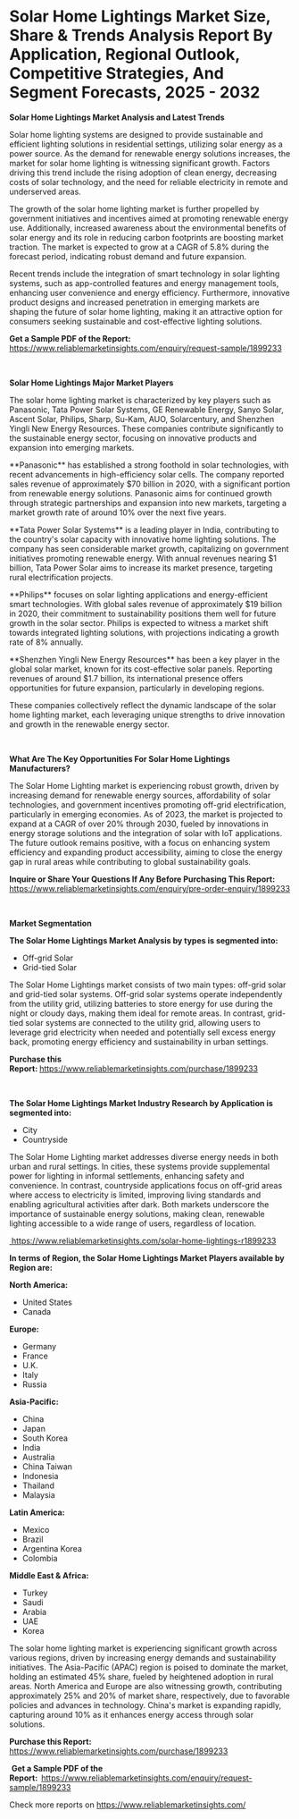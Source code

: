 <p><h1>Solar Home Lightings Market Size, Share & Trends Analysis Report By Application, Regional Outlook, Competitive Strategies, And Segment Forecasts, 2025 - 2032</h1></p><p><strong>Solar Home Lightings Market Analysis and Latest Trends</strong></p>
<p><p>Solar home lighting systems are designed to provide sustainable and efficient lighting solutions in residential settings, utilizing solar energy as a power source. As the demand for renewable energy solutions increases, the market for solar home lighting is witnessing significant growth. Factors driving this trend include the rising adoption of clean energy, decreasing costs of solar technology, and the need for reliable electricity in remote and underserved areas.</p><p>The growth of the solar home lighting market is further propelled by government initiatives and incentives aimed at promoting renewable energy use. Additionally, increased awareness about the environmental benefits of solar energy and its role in reducing carbon footprints are boosting market traction. The market is expected to grow at a CAGR of 5.8% during the forecast period, indicating robust demand and future expansion.</p><p>Recent trends include the integration of smart technology in solar lighting systems, such as app-controlled features and energy management tools, enhancing user convenience and energy efficiency. Furthermore, innovative product designs and increased penetration in emerging markets are shaping the future of solar home lighting, making it an attractive option for consumers seeking sustainable and cost-effective lighting solutions.</p></p>
<p><strong>Get a Sample PDF of the Report:&nbsp;</strong> <a href="https://www.reliablemarketinsights.com/enquiry/request-sample/1899233?utm_campaign=2458&utm_medium=2&utm_source=Github&utm_content=ia&utm_term=13022025&utm_id=solar-home-lightings">https://www.reliablemarketinsights.com/enquiry/request-sample/1899233</a></p>
<p>&nbsp;</p>
<p><strong>Solar Home Lightings Major Market Players</strong></p>
<p><p>The solar home lighting market is characterized by key players such as Panasonic, Tata Power Solar Systems, GE Renewable Energy, Sanyo Solar, Ascent Solar, Philips, Sharp, Su-Kam, AUO, Solarcentury, and Shenzhen Yingli New Energy Resources. These companies contribute significantly to the sustainable energy sector, focusing on innovative products and expansion into emerging markets.</p><p>**Panasonic** has established a strong foothold in solar technologies, with recent advancements in high-efficiency solar cells. The company reported sales revenue of approximately $70 billion in 2020, with a significant portion from renewable energy solutions. Panasonic aims for continued growth through strategic partnerships and expansion into new markets, targeting a market growth rate of around 10% over the next five years.</p><p>**Tata Power Solar Systems** is a leading player in India, contributing to the country's solar capacity with innovative home lighting solutions. The company has seen considerable market growth, capitalizing on government initiatives promoting renewable energy. With annual revenues nearing $1 billion, Tata Power Solar aims to increase its market presence, targeting rural electrification projects.</p><p>**Philips** focuses on solar lighting applications and energy-efficient smart technologies. With global sales revenue of approximately $19 billion in 2020, their commitment to sustainability positions them well for future growth in the solar sector. Philips is expected to witness a market shift towards integrated lighting solutions, with projections indicating a growth rate of 8% annually.</p><p>**Shenzhen Yingli New Energy Resources** has been a key player in the global solar market, known for its cost-effective solar panels. Reporting revenues of around $1.7 billion, its international presence offers opportunities for future expansion, particularly in developing regions.</p><p>These companies collectively reflect the dynamic landscape of the solar home lighting market, each leveraging unique strengths to drive innovation and growth in the renewable energy sector.</p></p>
<p>&nbsp;</p>
<p><strong>What Are The Key Opportunities For Solar Home Lightings Manufacturers?</strong></p>
<p><p>The Solar Home Lighting market is experiencing robust growth, driven by increasing demand for renewable energy sources, affordability of solar technologies, and government incentives promoting off-grid electrification, particularly in emerging economies.  As of 2023, the market is projected to expand at a CAGR of over 20% through 2030, fueled by innovations in energy storage solutions and the integration of solar with IoT applications. The future outlook remains positive, with a focus on enhancing system efficiency and expanding product accessibility, aiming to close the energy gap in rural areas while contributing to global sustainability goals.</p></p>
<p><strong>Inquire or Share Your Questions If Any Before Purchasing This Report:</strong> <a href="https://www.reliablemarketinsights.com/enquiry/pre-order-enquiry/1899233?utm_campaign=2458&utm_medium=2&utm_source=Github&utm_content=ia&utm_term=13022025&utm_id=solar-home-lightings">https://www.reliablemarketinsights.com/enquiry/pre-order-enquiry/1899233</a></p>
<p>&nbsp;</p>
<p><strong>Market Segmentation</strong></p>
<p><strong>The Solar Home Lightings Market Analysis by types is segmented into:</strong></p>
<p><ul><li>Off-grid Solar</li><li>Grid-tied Solar</li></ul></p>
<p><p>The Solar Home Lightings market consists of two main types: off-grid solar and grid-tied solar systems. Off-grid solar systems operate independently from the utility grid, utilizing batteries to store energy for use during the night or cloudy days, making them ideal for remote areas. In contrast, grid-tied solar systems are connected to the utility grid, allowing users to leverage grid electricity when needed and potentially sell excess energy back, promoting energy efficiency and sustainability in urban settings.</p></p>
<p><strong>Purchase this Report:&nbsp;</strong><a href="https://www.reliablemarketinsights.com/purchase/1899233?utm_campaign=2458&utm_medium=2&utm_source=Github&utm_content=ia&utm_term=13022025&utm_id=solar-home-lightings">https://www.reliablemarketinsights.com/purchase/1899233</a></p>
<p>&nbsp;</p>
<p><strong>The Solar Home Lightings Market Industry Research by Application is segmented into:</strong></p>
<p><ul><li>City</li><li>Countryside</li></ul></p>
<p><p>The Solar Home Lighting market addresses diverse energy needs in both urban and rural settings. In cities, these systems provide supplemental power for lighting in informal settlements, enhancing safety and convenience. In contrast, countryside applications focus on off-grid areas where access to electricity is limited, improving living standards and enabling agricultural activities after dark. Both markets underscore the importance of sustainable energy solutions, making clean, renewable lighting accessible to a wide range of users, regardless of location.</p></p>
<p><a href="https://www.reliablemarketinsights.com/solar-home-lightings-r1899233?utm_campaign=2458&utm_medium=2&utm_source=Github&utm_content=ia&utm_term=13022025&utm_id=solar-home-lightings">&nbsp;https://www.reliablemarketinsights.com/solar-home-lightings-r1899233</a></p>
<p><strong>In terms of Region, the Solar Home Lightings Market Players available by Region are:</strong></p>
<p>
    <p> <strong> North America: </strong>
        <ul>
            <li>United States</li>
            <li>Canada</li>
        </ul>
        </p> 
    <p> <strong> Europe: </strong>
        <ul>
            <li>Germany</li>
            <li>France</li>
            <li>U.K.</li>
            <li>Italy</li>
            <li>Russia</li>
        </ul>
        </p> 
    <p> <strong> Asia-Pacific: </strong>
        <ul>
            <li>China</li>
            <li>Japan</li>
            <li>South Korea</li>
            <li>India</li>
            <li>Australia</li>
            <li>China Taiwan</li>
            <li>Indonesia</li>
            <li>Thailand</li>
            <li>Malaysia</li>
        </ul>
        </p> 
    <p> <strong> Latin America: </strong>
        <ul>
            <li>Mexico</li>
            <li>Brazil</li>
            <li>Argentina Korea</li>
            <li>Colombia</li>
        </ul>
        </p> 
    <p> <strong> Middle East & Africa: </strong>
        <ul>
            <li>Turkey</li>
            <li>Saudi</li>
            <li>Arabia</li>
            <li>UAE</li>
            <li>Korea</li>
        </ul>
    </p>
    </p>
<p><p>The solar home lighting market is experiencing significant growth across various regions, driven by increasing energy demands and sustainability initiatives. The Asia-Pacific (APAC) region is poised to dominate the market, holding an estimated 45% share, fueled by heightened adoption in rural areas. North America and Europe are also witnessing growth, contributing approximately 25% and 20% of market share, respectively, due to favorable policies and advances in technology. China's market is expanding rapidly, capturing around 10% as it enhances energy access through solar solutions.</p></p>
<p><strong>Purchase this Report: </strong><a href="https://www.reliablemarketinsights.com/purchase/1899233?utm_campaign=2458&utm_medium=2&utm_source=Github&utm_content=ia&utm_term=13022025&utm_id=solar-home-lightings">https://www.reliablemarketinsights.com/purchase/1899233</a></p>
<p>&nbsp;<strong>Get a Sample PDF of the Report:&nbsp;&nbsp;</strong><a href="https://www.reliablemarketinsights.com/enquiry/request-sample/1899233?utm_campaign=2458&utm_medium=2&utm_source=Github&utm_content=ia&utm_term=13022025&utm_id=solar-home-lightings">https://www.reliablemarketinsights.com/enquiry/request-sample/1899233</a></p>
<p><strong></strong></p>
<p>Check more reports on <a href="https://www.reliablemarketinsights.com/?utm_campaign=2458&utm_medium=2&utm_source=Github&utm_content=ia&utm_term=13022025&utm_id=solar-home-lightings">https://www.reliablemarketinsights.com/</a></p>